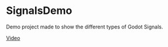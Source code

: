 # SignalsDemo
Demo project made to show the different types of Godot Signals.

[Video](https://youtu.be/dsh8Sl70FsE)
